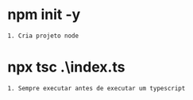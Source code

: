 # npm init -y
    1. Cria projeto node

# npx tsc .\index.ts
    1. Sempre executar antes de executar um typescript